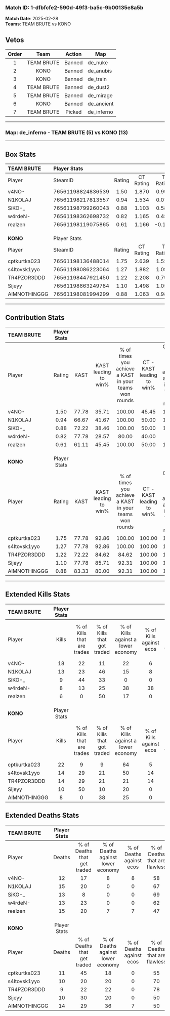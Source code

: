### Match ID: 1-dfbfcfe2-590d-49f3-ba5c-9b00135e8a5b  
**Match Date**: 2025-02-28  
**Teams**: TEAM BRUTE vs KONO  

## Vetos  

| Order | Team | Action | Map |
| :---: | :--: | :----: | --- |
| 1 | TEAM BRUTE | Banned | de_nuke |
| 2 | KONO | Banned | de_anubis |
| 3 | KONO | Banned | de_train |
| 4 | TEAM BRUTE | Banned | de_dust2 |
| 5 | TEAM BRUTE | Banned | de_mirage |
| 6 | KONO | Banned | de_ancient |
| 7 | TEAM BRUTE | Picked | de_inferno |

---  

### **Map**: de_inferno - TEAM BRUTE (5) vs KONO (13)  
---  

## Box Stats  

| **TEAM BRUTE** | Player Stats      |        |           |          |       |       |       |         |        |      |     |
| :- | :- | :-: | :-: | :-: | :-: | :-: | :-: | :-: | :-: | :-: | :-: |
| Player         | SteamID           | Rating | CT Rating | T Rating | KAST  |  ADR  | Kills | Assists | Deaths | K/D  | HS% |
| v4NO-          | 76561198824836539 |  1.50  |   1.870   |  0.994   | 77.78 | 109.9 |  18   |    2    |   12   | 1.50 | 33  |
| N1KOLAJ        | 76561198217813557 |  0.94  |   1.534   |  0.078   | 66.67 | 63.4  |  13   |    2    |   15   | 0.87 | 15  |
| SiKO-_         | 76561198799260043 |  0.88  |   1.103   |  0.585   | 72.22 | 65.1  |   9   |    7    |   13   | 0.69 | 77  |
| w4rdeN-        | 76561198362698732 |  0.82  |   1.165   |  0.459   | 77.78 | 50.4  |   8   |    6    |   13   | 0.62 | 62  |
| realzen        | 76561198119075865 |  0.61  |   1.166   |  -0.194  | 61.11 | 69.1  |   6   |    6    |   15   | 0.40 | 50  |
|                |                   |        |           |          |       |       |       |         |        |      |     |
|                |                   |        |           |          |       |       |       |         |        |      |     |
|                |                   |        |           |          |       |       |       |         |        |      |     |
| **KONO**       | Player Stats      |        |           |          |       |       |       |         |        |      |     |
| Player         | SteamID           | Rating | CT Rating | T Rating | KAST  |  ADR  | Kills | Assists | Deaths | K/D  | HS% |
| cptkurtka023   | 76561198136488014 |  1.75  |   2.639   |  1.558   | 77.78 | 113.6 |  22   |    5    |   11   | 2.00 | 59  |
| s4ltovsk1yyo   | 76561198086223064 |  1.27  |   1.882   |  1.090   | 77.78 | 82.3  |  14   |    1    |   10   | 1.40 | 57  |
| TR4PZOR3DDD    | 76561198447921450 |  1.22  |   2.208   |  0.796   | 72.22 | 66.8  |  14   |    2    |   9    | 1.56 | 71  |
| Sijeyy         | 76561198863249784 |  1.10  |   1.498   |  1.055   | 77.78 | 75.9  |  10   |    7    |   10   | 1.00 | 60  |
| AIMNOTHINGGG   | 76561198081994299 |  0.88  |   1.063   |  0.987   | 83.33 | 63.6  |   8   |    6    |   14   | 0.57 | 50  |
---  

## Contribution Stats  

| **TEAM BRUTE** | Player Stats |       |                      |                                                        |                           |                                                             |                          |                                                            |
| :- | :-: | :-: | :-: | :-: | :-: | :-: | :-: | :-: |
| Player         |    Rating    | KAST  | KAST leading to win% | % of times you achieve a KAST in your teams won rounds | CT - KAST leading to win% | CT - % of times you achieve a KAST in your teams won rounds | T - KAST leading to win% | T - % of times you achieve a KAST in your teams won rounds |
| v4NO-          |     1.50     | 77.78 |        35.71         |                         100.00                         |           45.45           |                           100.00                            |           0.00           |                            0.00                            |
| N1KOLAJ        |     0.94     | 66.67 |        41.67         |                         100.00                         |           50.00           |                           100.00                            |           0.00           |                            0.00                            |
| SiKO-_         |     0.88     | 72.22 |        38.46         |                         100.00                         |           50.00           |                           100.00                            |           0.00           |                            0.00                            |
| w4rdeN-        |     0.82     | 77.78 |        28.57         |                         80.00                          |           40.00           |                            80.00                            |           0.00           |                            0.00                            |
| realzen        |     0.61     | 61.11 |        45.45         |                         100.00                         |           50.00           |                           100.00                            |           0.00           |                            0.00                            |
|                |              |       |                      |                                                        |                           |                                                             |                          |                                                            |
|                |              |       |                      |                                                        |                           |                                                             |                          |                                                            |
|                |              |       |                      |                                                        |                           |                                                             |                          |                                                            |
| **KONO**       | Player Stats |       |                      |                                                        |                           |                                                             |                          |                                                            |
| Player         |    Rating    | KAST  | KAST leading to win% | % of times you achieve a KAST in your teams won rounds | CT - KAST leading to win% | CT - % of times you achieve a KAST in your teams won rounds | T - KAST leading to win% | T - % of times you achieve a KAST in your teams won rounds |
| cptkurtka023   |     1.75     | 77.78 |        92.86         |                         100.00                         |          100.00           |                           100.00                            |          87.50           |                           100.00                           |
| s4ltovsk1yyo   |     1.27     | 77.78 |        92.86         |                         100.00                         |          100.00           |                           100.00                            |          87.50           |                           100.00                           |
| TR4PZOR3DDD    |     1.22     | 72.22 |        84.62         |                         84.62                          |          100.00           |                           100.00                            |          71.43           |                           71.43                            |
| Sijeyy         |     1.10     | 77.78 |        85.71         |                         92.31                          |          100.00           |                           100.00                            |          75.00           |                           85.71                            |
| AIMNOTHINGGG   |     0.88     | 83.33 |        80.00         |                         92.31                          |          100.00           |                           100.00                            |          66.67           |                           85.71                            |
---  

## Extended Kills Stats  

| **TEAM BRUTE** | Player Stats |                            |                            |                                    |                         |                              |                                 |                                       |                    |           |
| :- | :-: | :-: | :-: | :-: | :-: | :-: | :-: | :-: | :-: | :-: |
| Player         |    Kills     | % of Kills that are trades | % of Kills that got traded | % of Kills against a lower economy | % of Kills against ecos | % of Kills that are flawless | % of Kills that are close duels | % of Kills that are assisted by flash | Pistol Round Kills | AWP Kills |
| v4NO-          |      18      |             22             |             11             |                 22                 |            6            |              56              |               11                |                  11                   |         3          |     3     |
| N1KOLAJ        |      13      |             23             |             46             |                 15                 |            8            |              62              |                8                |                   8                   |         1          |     0     |
| SiKO-_         |      9       |             44             |             33             |                 0                  |            0            |              56              |                0                |                   0                   |         1          |     0     |
| w4rdeN-        |      8       |             13             |             25             |                 38                 |           38            |              38              |                0                |                  13                   |         0          |     0     |
| realzen        |      6       |             0              |             50             |                 17                 |            0            |              83              |                0                |                  33                   |         1          |     0     |
|                |              |                            |                            |                                    |                         |                              |                                 |                                       |                    |           |
|                |              |                            |                            |                                    |                         |                              |                                 |                                       |                    |           |
|                |              |                            |                            |                                    |                         |                              |                                 |                                       |                    |           |
| **KONO**       | Player Stats |                            |                            |                                    |                         |                              |                                 |                                       |                    |           |
| Player         |    Kills     | % of Kills that are trades | % of Kills that got traded | % of Kills against a lower economy | % of Kills against ecos | % of Kills that are flawless | % of Kills that are close duels | % of Kills that are assisted by flash | Pistol Round Kills | AWP Kills |
| cptkurtka023   |      22      |             9              |             9              |                 64                 |            5            |              68              |                5                |                   0                   |         2          |     0     |
| s4ltovsk1yyo   |      14      |             29             |             21             |                 50                 |           14            |              57              |                0                |                   0                   |         0          |     4     |
| TR4PZOR3DDD    |      14      |             29             |             21             |                 21                 |           14            |              64              |               21                |                   0                   |         1          |     0     |
| Sijeyy         |      10      |             50             |             10             |                 20                 |            0            |              30              |                0                |                   0                   |         1          |     0     |
| AIMNOTHINGGG   |      8       |             0              |             38             |                 25                 |            0            |              75              |               13                |                   0                   |         2          |     1     |
## Extended Deaths Stats  

| **TEAM BRUTE** | Player Stats |                             |                                   |                          |                               |                            |                           |               |
| :- | :-: | :-: | :-: | :-: | :-: | :-: | :-: | :-: |
| Player         |    Deaths    | % of Deaths that get traded | % of Deaths against lower economy | % of Deaths against ecos | % of Deaths that are flawless | % of Deaths that are close | % of Deaths while blinded | Deaths to AWP |
| v4NO-          |      12      |             17              |                 8                 |            8             |              58               |             17             |             0             |       1       |
| N1KOLAJ        |      15      |             20              |                 0                 |            0             |              67               |             0              |             0             |       2       |
| SiKO-_         |      13      |              8              |                 0                 |            0             |              69               |             8              |             0             |       2       |
| w4rdeN-        |      13      |             23              |                 0                 |            0             |              62               |             0              |             0             |       0       |
| realzen        |      15      |             20              |                 7                 |            7             |              47               |             13             |             0             |       0       |
|                |              |                             |                                   |                          |                               |                            |                           |               |
|                |              |                             |                                   |                          |                               |                            |                           |               |
|                |              |                             |                                   |                          |                               |                            |                           |               |
| **KONO**       | Player Stats |                             |                                   |                          |                               |                            |                           |               |
| Player         |    Deaths    | % of Deaths that get traded | % of Deaths against lower economy | % of Deaths against ecos | % of Deaths that are flawless | % of Deaths that are close | % of Deaths while blinded | Deaths to AWP |
| cptkurtka023   |      11      |             45              |                18                 |            0             |              55               |             0              |            18             |       0       |
| s4ltovsk1yyo   |      10      |             20              |                20                 |            0             |              70               |             0              |            10             |       1       |
| TR4PZOR3DDD    |      9       |             22              |                22                 |            0             |              78               |             0              |            11             |       1       |
| Sijeyy         |      10      |             30              |                20                 |            0             |              50               |             10             |            20             |       0       |
| AIMNOTHINGGG   |      14      |             29              |                36                 |            7             |              50               |             14             |             0             |       1       |
